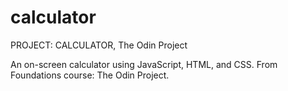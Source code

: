 # calculator
PROJECT: CALCULATOR, The Odin Project

An on-screen calculator using JavaScript, HTML, and CSS.
From Foundations course: The Odin Project.
